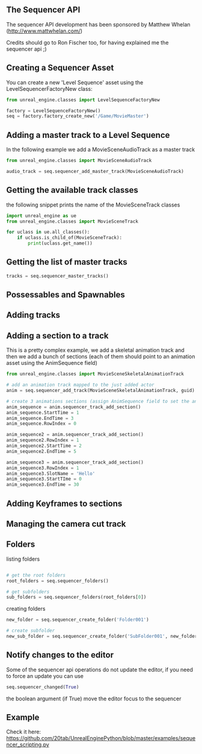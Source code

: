 The Sequencer API
-----------------

The sequencer API development has been sponsored by Matthew Whelan (http://www.mattwhelan.com/)

Credits should go to Ron Fischer too, for having explained me the sequencer api ;)

Creating a Sequencer Asset
--------------------------

You can create a new 'Level Sequence' asset using the LevelSequencerFactoryNew class:

```python
from unreal_engine.classes import LevelSequenceFactoryNew

factory = LevelSequenceFactoryNew()
seq = factory.factory_create_new('/Game/MovieMaster')
```

Adding a master track to a Level Sequence
-----------------------------------------

In the following example we add a MovieSceneAudioTrack as a master track

```python
from unreal_engine.classes import MovieSceneAudioTrack

audio_track = seq.sequencer_add_master_track(MovieSceneAudioTrack)
```

Getting the available track classes
-----------------------------------

the following snippet prints the name of the MovieSceneTrack classes

```python
import unreal_engine as ue
from unreal_engine.classes import MovieSceneTrack

for uclass in ue.all_classes():
    if uclass.is_child_of(MovieSceneTrack):
        print(uclass.get_name())
```

Getting the list of master tracks
---------------------------------

```python
tracks = seq.sequencer_master_tracks()
```

Possessables and Spawnables
---------------------------

Adding tracks
-------------

Adding a section to a track
---------------------------

This is a pretty complex example, we add a skeletal animation track and then we add a bunch of sections (each of them should point to an animation asset using the AnimSequence field)

```python
from unreal_engine.classes import MovieSceneSkeletalAnimationTrack

# add an animation track mapped to the just added actor
anim = seq.sequencer_add_track(MovieSceneSkeletalAnimationTrack, guid)

# create 3 animations sections (assign AnimSequence field to set the animation to play)
anim_sequence = anim.sequencer_track_add_section()
anim_sequence.StartTime = 1
anim_sequence.EndTime = 3
anim_sequence.RowIndex = 0

anim_sequence2 = anim.sequencer_track_add_section()
anim_sequence2.RowIndex = 1
anim_sequence2.StartTime = 2
anim_sequence2.EndTime = 5

anim_sequence3 = anim.sequencer_track_add_section()
anim_sequence3.RowIndex = 1
anim_sequence3.SlotName = 'Hello'
anim_sequence3.StartTIme = 0
anim_sequence3.EndTime = 30
```

Adding Keyframes to sections
----------------------------

Managing the camera cut track
-----------------------------

Folders
-------

listing folders

```python

# get the root folders
root_folders = seq.sequencer_folders()

# get subfolders
sub_folders = seq.sequencer_folders(root_folders[0])
```

creating folders

```python
new_folder = seq.sequencer_create_folder('Folder001')

# create subfolder
new_sub_folder = seq.sequencer_create_folder('SubFolder001', new_folder)
```

Notify changes to the editor
----------------------------

Some of the sequencer api operations do not update the editor, if you need to force an update you can use

```python
seq.sequencer_changed(True)
```

the boolean argument (if True) move the editor focus to the sequencer

Example
-------

Check it here: https://github.com/20tab/UnrealEnginePython/blob/master/examples/sequencer_scripting.py
